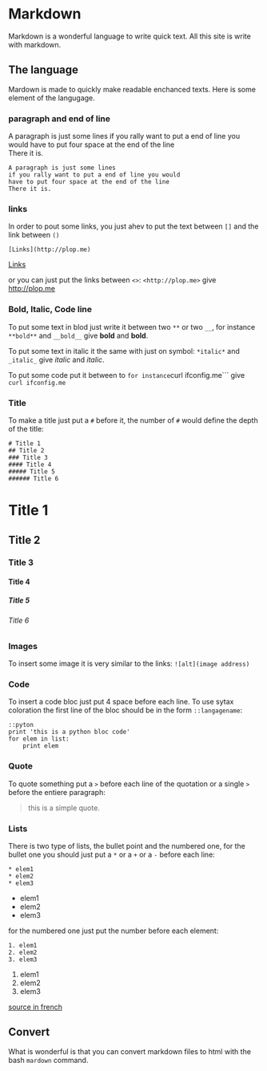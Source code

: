 # Markdown

Markdown is a wonderful language to write quick text. All this site is write
with markdown.

## The language

Mardown is made to quickly make readable enchanced texts. Here is some element
of the langugage.

### paragraph and end of line

A paragraph is just some lines
if you rally want to put a end of line you would
have to put four space at the end of the line    
There it is.

    A paragraph is just some lines
    if you rally want to put a end of line you would
    have to put four space at the end of the line    
    There it is.

### links

In order to pout some links, you just ahev to put the text between `[]` and the
link between `()`

    [Links](http://plop.me)

[Links](http://plop.me)

or you can just put the links between `<>`: `<http://plop.me>` give
<http://plop.me>

### Bold, Italic, Code line

To put some text in blod just write it between two `**` or two `__`, for
instance `**bold**` and `__bold__` give **bold** and __bold__.

To put some text in italic it the same with just on symbol: `*italic*` and
`_italic_` give *italic* and _italic_.

To put some code put it between to ``` for instance ```curl ifconfig.me``` give
`curl ifconfig.me`

### Title

To make a title just put a `#` before it, the number of `#` would define the depth
of the title:

    # Title 1
    ## Title 2
    ### Title 3
    #### Title 4
    ##### Title 5
    ###### Title 6

# Title 1
## Title 2
### Title 3
#### Title 4
##### Title 5
###### Title 6

### Images

To insert some image it is very similar to the links: `![alt](image address)`

### Code

To insert a code bloc just put 4 space before each line. To use sytax coloration
the first line of the bloc should be in the form `::langagename`:

    ::pyton
    print 'this is a python bloc code'
    for elem in list:
        print elem

### Quote

To quote something put a `>` before each line of the quotation or a single `>`
before the entiere paragraph:

> this is a simple quote.

### Lists

There is two type of lists, the bullet point and the numbered one, for the
bullet one you should just put a `*` or a `+` or a `-` before each line:

    * elem1
    * elem2
    * elem3

* elem1
* elem2
* elem3

for the numbered one just put the number before each element:

    1. elem1
    2. elem2
    3. elem3

1. elem1
2. elem2
3. elem3

[source in french](http://progmod.org/tutoriel/3/utilisez-markdown/)

## Convert

What is wonderful is that you can convert markdown files to html with the bash
`mardown` command.

